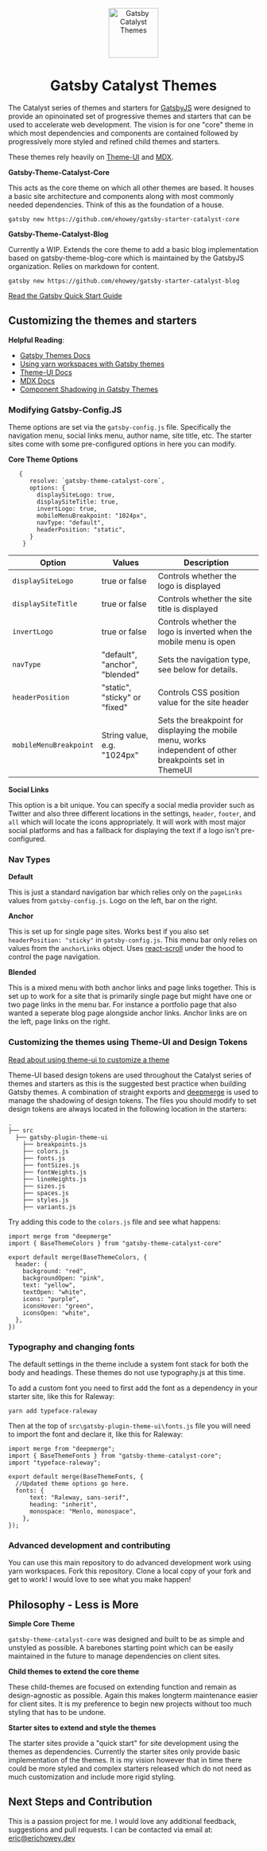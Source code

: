 <p align="center">
    <img alt="Gatsby Catalyst Themes" src="https://www.erichowey.dev/images/catalyst-logo.png" width="100" />
</p>
<h1 align="center">
  Gatsby Catalyst Themes
</h1>

The Catalyst series of themes and starters for [GatsbyJS](https://www.gatsbyjs.org/) were designed to provide an opinoinated set of progressive themes and starters that can be used to accelerate web development. The vision is for one "core" theme in which most dependencies and components are contained followed by progressively more styled and refined child themes and starters.

These themes rely heavily on [Theme-UI](https://theme-ui.com/) and [MDX](https://mdxjs.com/getting-started/gatsby/).

**Gatsby-Theme-Catalyst-Core**

This acts as the core theme on which all other themes are based. It houses a basic site architecture and components along with most commonly needed dependencies. Think of this as the foundation of a house.

`gatsby new https://github.com/ehowey/gatsby-starter-catalyst-core`

**Gatsby-Theme-Catalyst-Blog**

Currently a WIP. Extends the core theme to add a basic blog implementation based on gatsby-theme-blog-core which is maintained by the GatsbyJS organization. Relies on markdown for content.

`gatsby new https://github.com/ehowey/gatsby-starter-catalyst-blog`

[Read the Gatsby Quick Start Guide](https://www.gatsbyjs.org/docs/quick-start)

## Customizing the themes and starters

**Helpful Reading**:

- [Gatsby Themes Docs](https://www.gatsbyjs.org/docs/themes/)
- [Using yarn workspaces with Gatsby themes](https://www.gatsbyjs.org/blog/2019-05-22-setting-up-yarn-workspaces-for-theme-development/)
- [Theme-UI Docs](https://theme-ui.com/)
- [MDX Docs](https://mdxjs.com/)
- [Component Shadowing in Gatsby Themes](https://www.gatsbyjs.org/blog/2019-04-29-component-shadowing/)

### Modifying Gatsby-Config.JS

Theme options are set via the `gatsby-config.js` file. Specifically the navigation menu, social links menu, author name, site title, etc. The starter sites come with some pre-configured options in here you can modify.

**Core Theme Options**

```
   {
      resolve: `gatsby-theme-catalyst-core`,
      options: {
        displaySiteLogo: true,
        displaySiteTitle: true,
        invertLogo: true,
        mobileMenuBreakpoint: "1024px",
        navType: "default",
        headerPosition: "static",
      }
    }
```

| Option                 | Values                         | Description                                                                                               |
| ---------------------- | ------------------------------ | --------------------------------------------------------------------------------------------------------- |
| `displaySiteLogo`      | true or false                  | Controls whether the logo is displayed                                                                    |
| `displaySiteTitle`     | true or false                  | Controls whether the site title is displayed                                                              |
| `invertLogo`           | true or false                  | Controls whether the logo is inverted when the mobile menu is open                                        |
| `navType`              | "default", "anchor", "blended" | Sets the navigation type, see below for details.                                                          |
| `headerPosition`       | "static", "sticky" or "fixed"  | Controls CSS position value for the site header                                                           |
| `mobileMenuBreakpoint` | String value, e.g. "1024px"    | Sets the breakpoint for displaying the mobile menu, works independent of other breakpoints set in ThemeUI |

**Social Links**

This option is a bit unique. You can specify a social media provider such as Twitter and also three different locations in the settings, `header`, `footer`, and `all` which will locate the icons appropriately. It will work with most major social platforms and has a fallback for displaying the text if a logo isn't pre-configured.

### Nav Types

**Default**

This is just a standard navigation bar which relies only on the `pageLinks` values from `gatsby-config.js`. Logo on the left, bar on the right.

**Anchor**

This is set up for single page sites. Works best if you also set `headerPosition: "sticky"` in `gatsby-config.js`. This menu bar only relies on values from the `anchorLinks` object. Uses [react-scroll](https://www.npmjs.com/package/react-scroll) under the hood to control the page navigation.

**Blended**

This is a mixed menu with both anchor links and page links together. This is set up to work for a site that is primarily single page but might have one or two page links in the menu bar. For instance a portfolio page that also wanted a seperate blog page alongside anchor links. Anchor links are on the left, page links on the right.

### Customizing the themes using Theme-UI and Design Tokens

[Read about using theme-ui to customize a theme](https://www.gatsbyjs.org/blog/2019-07-03-customizing-styles-in-gatsby-themes-with-theme-ui/)

Theme-UI based design tokens are used throughout the Catalyst series of themes and starters as this is the suggested best practice when building Gatsby themes. A combination of straight exports and [deepmerge](https://www.npmjs.com/package/deepmerge) is used to manage the shadowing of design tokens. The files you should modify to set design tokens are always located in the following location in the starters:

    .
    ├── src
      ├── gatsby-plugin-theme-ui
        ├── breakpoints.js
        ├── colors.js
        ├── fonts.js
        ├── fontSizes.js
        ├── fontWeights.js
        ├── lineHeights.js
        ├── sizes.js
        ├── spaces.js
        ├── styles.js
        ├── variants.js

Try adding this code to the `colors.js` file and see what happens:

```
import merge from "deepmerge"
import { BaseThemeColors } from "gatsby-theme-catalyst-core"

export default merge(BaseThemeColors, {
  header: {
    background: "red",
    backgroundOpen: "pink",
    text: "yellow",
    textOpen: "white",
    icons: "purple",
    iconsHover: "green",
    iconsOpen: "white",
  },
})
```

### Typography and changing fonts

The default settings in the theme include a system font stack for both the body and headings. These themes do not use typography.js at this time.

To add a custom font you need to first add the font as a dependency in your starter site, like this for Raleway:

`yarn add typeface-raleway`

Then at the top of `src\gatsby-plugin-theme-ui\fonts.js` file you will need to import the font and declare it, like this for Raleway:

```
import merge from "deepmerge";
import { BaseThemeFonts } from "gatsby-theme-catalyst-core";
import "typeface-raleway";

export default merge(BaseThemeFonts, {
  //Updated theme options go here.
  fonts: {
      text: "Raleway, sans-serif",
      heading: "inherit",
      monospace: "Menlo, monospace",
    },
});
```

### Advanced development and contributing

You can use this main repository to do advanced development work using yarn workspaces. Fork this repository. Clone a local copy of your fork and get to work! I would love to see what you make happen!

## Philosophy - Less is More

**Simple Core Theme**

`gatsby-theme-catalyst-core` was designed and built to be as simple and unstyled as possible. A barebones starting point which can be easily maintained in the future to manage dependencies on client sites.

**Child themes to extend the core theme**

These child-themes are focused on extending function and remain as design-agnostic as possible. Again this makes longterm maintenance easier for client sites. It is my preference to begin new projects without too much styling that has to be undone.

**Starter sites to extend and style the themes**

The starter sites provide a "quick start" for site development using the themes as dependencies. Currently the starter sites only provide basic implementation of the themes. It is my vision however that in time there could be more styled and complex starters released which do not need as much customization and include more rigid styling.

## Next Steps and Contribution

This is a passion project for me. I would love any additional feedback, suggestions and pull requests. I can be contacted via email at: <eric@erichowey.dev>
